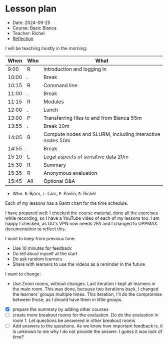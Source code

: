 # Lesson plan

- Date: 2024-09-25
- Course: Basic Bianca
- Teacher: Richel
- [Reflection](../../reflections/20240419/20240419_richel.md)

I will be teaching mostly in the morning:

When  | Who  | What
------|------|-----------------------------
9:00  | R    | Introduction and logging in
10:00 | .    | Break
10:15 | R    | Command line
11:00 | .    | Break
11:15 | R    | Modules
12:00 | .    | Lunch
13:00 | P    | Transferring files to and from Bianca 55m
13:55 | .    | Break 10m
14:05 | B    | Compute nodes and SLURM, including interactive nodes 50m
14:55 | .    | Break
15:10 | L    | Legal aspects of sensitive data 20m
15:30 | R    | Summary
15:35 | R    | Anonymous evaluation
15:45 | All  | Optional Q&A

* Who: `B`: Björn, `L`: Lars, `P`: Pavlin, `R`: Richèl

Each of my lessons has a Gantt chart for the time schedule.

I have prepared well: I checked the course material,
done all the exercises while recording, so I have a YouTube video
of each of my lessons too. I am happy I checked, as
UU's VPN now needs 2FA and I changed to UPPMAX documentation to
reflect this.

I want to keep from previous time:

- Use 10 minutes for feedback
- Do tell about myself at the start
- Do ask random learners
- Share with learners to use the videos as a reminder in the future

I want to change:

- Use Zoom rooms, without changes. Last iteration I kept all learners
  in the main room. This was done, because two iterations back, I changed
  the learners' groups multiple times. This iteration, I'll do the compromise
  between those, as I should have them in little groups.
- [x] prepare the summary by adding other courses
- [ ] create more breakout rooms for the evaluation. Do do
  the evaluation in room 1. Let questions be answered in
  other breakout rooms
- [ ] Add answers to the questions. As we know how important feedback is, it
  is unknown to me why I do not provide the answer: I guess it was
  lack of time?

